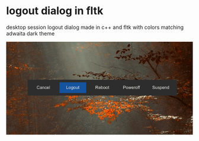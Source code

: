 # logout dialog in fltk

desktop session logout dialog made in c++ and fltk with colors matching adwaita dark theme

![Screenshot](https://raw.githubusercontent.com/simargl/wmlogout/main/screenshots/wmlogout.png)
